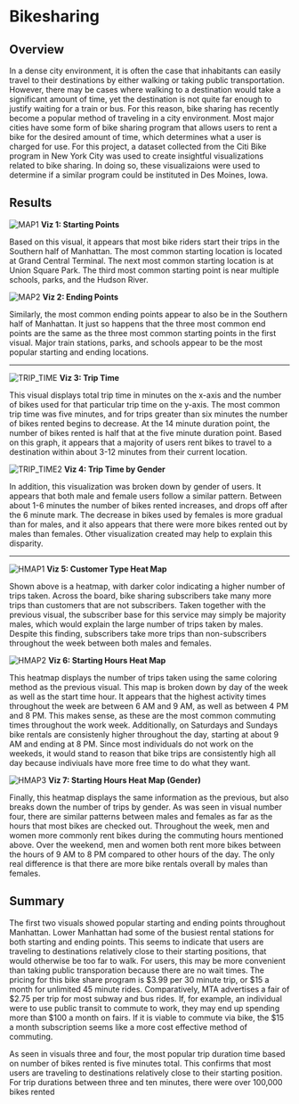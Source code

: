 # Bikesharing

## Overview
In a dense city environment, it is often the case that inhabitants can easily travel to their destinations by either walking or taking public transportation.  However, there may be cases where walking to a destination would take a significant amount of time, yet the destination is not quite far enough to justify waiting for a train or bus.  For this reason, bike sharing has recently become a popular method of traveling in a city environment.  Most major cities have some form of bike sharing program that allows users to rent a bike for the desired amount of time, which determines what a user is charged for use.  For this project, a dataset collected from the Citi Bike program in New York City was used to create insightful visualizations related to bike sharing.  In doing so, these visualizaions were used to determine if a similar program could be instituted in Des Moines, Iowa.

## Results
![MAP1](https://github.com/Mots94/Bikesharing/blob/main/Images/Tableau_Map_1.PNG)
**Viz 1: Starting Points**

Based on this visual, it appears that most bike riders start their trips in the Southern half of Manhattan.  The most common starting location is located at Grand Central Terminal.  The next most common starting location is at Union Square Park.  The third most common starting point is near multiple schools, parks, and the Hudson River.

![MAP2](https://github.com/Mots94/Bikesharing/blob/main/Images/Tableau_Map_2.PNG)
**Viz 2: Ending Points**

Similarly, the most common ending points appear to also be in the Southern half of Manhattan.  It just so happens that the three most common end points are the same as the three most common starting points in the first visual.  Major train stations, parks, and schools appear to be the most popular starting and ending locations.

---

![TRIP_TIME](https://github.com/Mots94/Bikesharing/blob/main/Images/Tableau_Trips_1.PNG)
**Viz 3: Trip Time**

This visual displays total trip time in minutes on the x-axis and the number of bikes used for that particular trip time on the y-axis.  The most common trip time was five minutes, and for trips greater than six minutes the number of bikes rented begins to decrease.  At the 14 minute duration point, the number of bikes rented is half that at the five minute duration point.  Based on this graph, it appears that a majority of users rent bikes to travel to a destination within about 3-12 minutes from their current location.

![TRIP_TIME2](https://github.com/Mots94/Bikesharing/blob/main/Images/Tableau_Trips_2.PNG)
**Viz 4: Trip Time by Gender**

In addition, this visualization was broken down by gender of users.  It appears that both male and female users follow a similar pattern.  Between about 1-6 minutes the number of bikes rented increases, and drops off after the 6 minute mark.  The decrease in bikes used by females is more gradual than for males, and it also appears that there were more bikes rented out by males than females.  Other visualization created may help to explain this disparity.

---

![HMAP1](https://github.com/Mots94/Bikesharing/blob/main/Images/Tableau_HeatMap_CustomerType.PNG)
**Viz 5: Customer Type Heat Map**

Shown above is a heatmap, with darker color indicating a higher number of trips taken.  Across the board, bike sharing subscribers take many more trips than customers that are not subscribers.  Taken together with the previous visual, the subscriber base for this service may simply be majority males, which would explain the large number of trips taken by males.  Despite this finding, subscribers take more trips than non-subscribers throughout the week between both males and females.

![HMAP2](https://github.com/Mots94/Bikesharing/blob/main/Images/Tableau_HeatMap_StartHour.PNG)
**Viz 6: Starting Hours Heat Map**

This heatmap displays the number of trips taken using the same coloring method as the previous visual.  This map is broken down by day of the week as well as the start time hour.  It appears that the highest activity times throughout the week are between 6 AM and 9 AM, as well as between 4 PM and 8 PM.  This makes sense, as these are the most common commuting times throughout the work week.  Additionally, on Saturdays and Sundays bike rentals are consistenly higher throughout the day, starting at about 9 AM and ending at 8 PM.  Since most individuals do not work on the weekeds, it would stand to reason that bike trips are consistently high all day because indiviuals have more free time to do what they want.

![HMAP3](https://github.com/Mots94/Bikesharing/blob/main/Images/Tableau_HeatMap_StartHour_Gender.PNG)
**Viz 7: Starting Hours Heat Map (Gender)**

Finally, this heatmap displays the same information as the previous, but also breaks down the number of trips by gender.  As was seen in visual number four, there are similar patterns between males and females as far as the hours that most bikes are checked out.  Throughout the week, men and women more commonly rent bikes during the commuting hours mentioned above.  Over the weekend, men and women both rent more bikes between the hours of 9 AM to 8 PM compared to other hours of the day.  The only real difference is that there are more bike rentals overall by males than females.

## Summary
The first two visuals showed popular starting and ending points throughout Manhattan.  Lower Manhattan had some of the busiest rental stations for both starting and ending points. This seems to indicate that users are traveling to destinations relatively close to their starting positions, that would otherwise be too far to walk.  For users, this may be more convenient than taking public transporation because there are no wait times.  The pricing for this bike share program is $3.99 per 30 minute trip, or $15 a month for unlimited 45 minute rides.  Comparatively, MTA advertises a fair of $2.75 per trip for most subway and bus rides.  If, for example, an individual were to use public transit to commute to work, they may end up spending more than $100 a month on fairs.  If it is viable to commute via bike, the $15 a month subscription seems like a more cost effective method of commuting.

As seen in visuals three and four, the most popular trip duration time based on number of bikes rented is five minutes total.  This confirms that most users are traveling to destinations relatively close to their starting position.  For trip durations between three and ten minutes, there were over 100,000 bikes rented 
